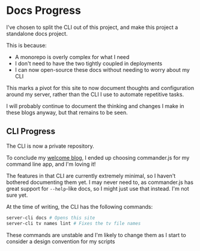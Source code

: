 # Docs Progress

I've chosen to split the CLI out of this project, and make this project a standalone docs project.

This is because:

- A monorepo is overly complex for what I need
- I don't need to have the two tightly coupled in deployments
- I can now open-source these docs without needing to worry about my CLI

This marks a pivot for this site to now document thoughts and configuration around my server, rather than the CLI I use to automate repetitive tasks.

I will probably continue to document the thinking and changes I make in these blogs anyway, but that remains to be seen.

<!-- truncate -->

## CLI Progress

The CLI is now a private repository.

To conclude my [welcome blog](./2022-09-29-welcome/index.md), I ended up choosing commander.js for my command line app, and I'm loving it!

The features in that CLI are currently extremely minimal, so I haven't bothered documenting them yet. I may never need to, as commander.js has great support for `--help`-like docs, so I might just use that instead. I'm not sure yet.

At the time of writing, the CLI has the following commands:

```sh
server-cli docs # Opens this site
server-cli tv names lint # Fixes the tv file names
```

These commands are unstable and I'm likely to change them as I start to consider a design convention for my scripts
